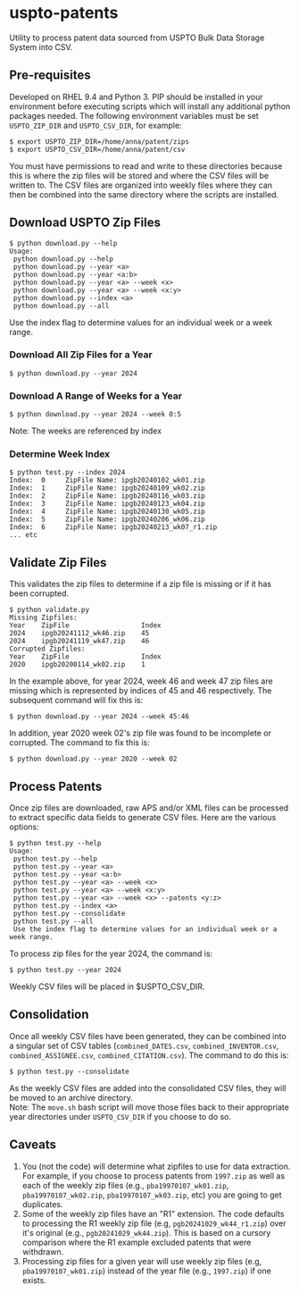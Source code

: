 # uspto-patents
Utility to process patent data sourced from USPTO Bulk Data Storage System into CSV.
## Pre-requisites
Developed on RHEL 9.4 and Python 3.  PIP should be installed in your environment before executing scripts which will install any additional python packages needed. The following environment variables must be set ```USPTO_ZIP_DIR``` and ```USPTO_CSV_DIR```, for example:
```
$ export USPTO_ZIP_DIR=/home/anna/patent/zips
$ export USPTO_CSV_DIR=/home/anna/patent/csv
```
You must have permissions to read and write to these directories because this is where the zip files will be stored and where the CSV files will be written to.  The CSV files are organized into weekly files where they can then be combined into the same directory where the scripts are installed.
## Download USPTO Zip Files
```
$ python download.py --help
Usage:
 python download.py --help
 python download.py --year <a>
 python download.py --year <a:b>
 python download.py --year <a> --week <x>
 python download.py --year <a> --week <x:y>
 python download.py --index <a>
 python download.py --all
```
 Use the index flag to determine values for an individual week or a week range.
### Download All Zip Files for a Year
```
$ python download.py --year 2024
```
### Download A Range of Weeks for a Year
```
$ python download.py --year 2024 --week 0:5
```
Note: The weeks are referenced by index
### Determine Week Index
```
$ python test.py --index 2024
Index:  0     ZipFile Name: ipgb20240102_wk01.zip
Index:  1     ZipFile Name: ipgb20240109_wk02.zip
Index:  2     ZipFile Name: ipgb20240116_wk03.zip
Index:  3     ZipFile Name: ipgb20240123_wk04.zip
Index:  4     ZipFile Name: ipgb20240130_wk05.zip
Index:  5     ZipFile Name: ipgb20240206_wk06.zip
Index:  6     ZipFile Name: ipgb20240213_wk07_r1.zip
... etc
```
## Validate Zip Files
This validates the zip files to determine if a zip file is missing or if it has been corrupted.
```
$ python validate.py 
Missing Zipfiles:
Year    ZipFile                  Index
2024    ipgb20241112_wk46.zip    45   
2024    ipgb20241119_wk47.zip    46   
Corrupted Zipfiles:
Year    ZipFile                  Index
2020    ipgb20200114_wk02.zip    1  
```
In the example above, for year 2024, week 46 and week 47 zip files are missing which is represented by indices of 45 and 46 respectively.  The subsequent command will fix this is:
```
$ python download.py --year 2024 --week 45:46
```
In addition, year 2020 week 02's zip file was found to be incomplete or corrupted.  The command to fix this is:
```
$ python download.py --year 2020 --week 02
```
## Process Patents
Once zip files are downloaded, raw APS and/or XML files can be processed to extract specific data fields to generate CSV files. Here are the various options:
```
$ python test.py --help
Usage:
 python test.py --help
 python test.py --year <a>
 python test.py --year <a:b>
 python test.py --year <a> --week <x>
 python test.py --year <a> --week <x:y>
 python test.py --year <a> --week <x> --patents <y:z>
 python test.py --index <a>
 python test.py --consolidate
 python test.py --all
 Use the index flag to determine values for an individual week or a week range. 
```
To process zip files for the year 2024, the command is:
```
$ python test.py --year 2024
```
Weekly CSV files will be placed in $USPTO_CSV_DIR.
## Consolidation
Once all weekly CSV files have been generated, they can be combined into a singular set of CSV tables (```combined_DATES.csv```, ```combined_INVENTOR.csv```, ```combined_ASSIGNEE.csv```, ```combined_CITATION.csv```).  The command to do this is:
```
$ python test.py --consolidate
```
As the weekly CSV files are added into the consolidated CSV files, they will be moved to an archive directory.  
Note:  The ```move.sh``` bash script will move those files back to their appropriate year directories under ```USPTO_CSV_DIR``` if you choose to do so.
## Caveats
1) You (not the code) will determine what zipfiles to use for data extraction.  For example, if you choose to process patents from ```1997.zip``` as well as each of the weekly zip files (e.g., ```pba19970107_wk01.zip```, ```pba19970107_wk02.zip```, ```pba19970107_wk03.zip```, etc) you are going to get duplicates.
2) Some of the weekly zip files have an "R1" extension.  The code defaults to processing the R1 weekly zip file (e.g, ```pgb20241029_wk44_r1.zip```) over it's original (e.g., ```pgb20241029_wk44.zip```).  This is based on a cursory comparison where the R1 example excluded patents that were withdrawn.
3) Processing zip files for a given year will use weekly zip files (e.g, ```pba19970107_wk01.zip```) instead of the year file (e.g., ```1997.zip```) if one exists.
